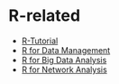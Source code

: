 # R-related
- [R-Tutorial](./R-Tutorial/index.html)
- [R for Data Management](./R-for-Data-Management/index.html)
- [R for Big Data Analysis](./R-for-BigData-Analysis/index.html)
- [R for Network Analysis](./R-for-Network-Analysis/index.html)